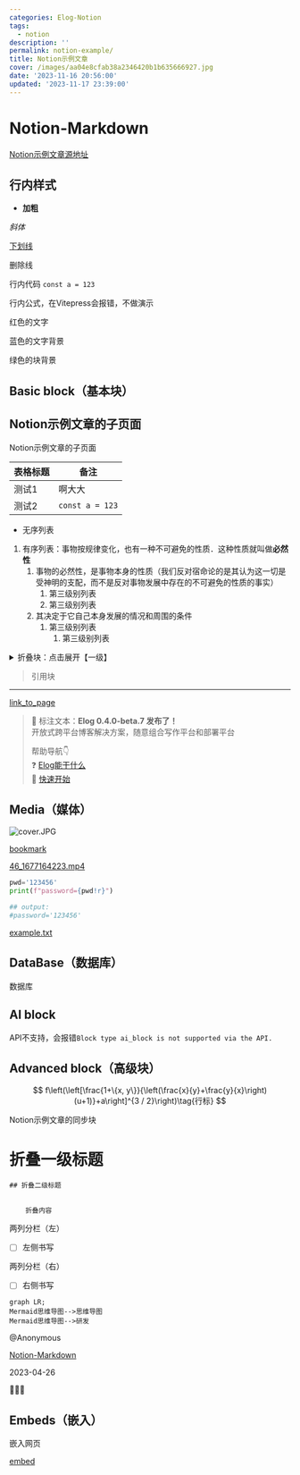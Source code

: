 ```yaml
---
categories: Elog-Notion
tags:
  - notion
description: ''
permalink: notion-example/
title: Notion示例文章
cover: /images/aa04e8cfab38a2346420b1b635666927.jpg
date: '2023-11-16 20:56:00'
updated: '2023-11-17 23:39:00'
---
```


# Notion-Markdown


[Notion示例文章源地址](https://1874.notion.site/Notion-0658ee89cadf4d0e9b6adfbb1d953c70)


## 行内样式


- **加粗**


_斜体_


<u>下划线</u>


删除线


行内代码 `const a = 123`


行内公式，在Vitepress会报错，不做演示


红色的文字


蓝色的文字背景


绿色的块背景


## Basic block（基本块）


## Notion示例文章的子页面

Notion示例文章的子页面


| 表格标题 | 备注              |
| ---- | --------------- |
| 测试1  | 啊大大             |
| 测试2  | `const a = 123` |

- 无序列表
1. 有序列表：事物按规律变化，也有一种不可避免的性质．这种性质就叫做**必然性**
	1. 事物的必然性，是事物本身的性质（我们反对宿命论的是其认为这一切是受神明的支配，而不是反对事物发展中存在的不可避免的性质的事实）
		1. 第三级别列表
		2. 第三级别列表
	2. 其决定于它自己本身发展的情况和周围的条件
		1. 第三级别列表
			1. 第三级别列表
<details>
<summary>折叠块：点击展开【一级】</summary>
<details>
<summary>点击展开【二级】</summary>
<details>
<summary>点击展开【三级】</summary>

内容文本


</details>


</details>


</details>


> 引用块


---


[link_to_page](f478ef37-c82a-41f1-b7a5-9c195b043831)


> 👏 标注文本：**Elog 0.4.0-beta.7 发布了！**  
> 开放式跨平台博客解决方案，随意组合写作平台和部署平台  
>   
> 帮助导航👇  
> ❓ [Elog能干什么](https://elog.1874.cool/notion/introduce)  
> 🚀 [快速开始](https://elog.1874.cool/notion/start)


## Media（媒体）


![cover.JPG](/images/10a91945736a3027f2854218fa71c659.JPG)


[bookmark](https://elog.1874.cool)


[46_1677164223.mp4](https://prod-files-secure.s3.us-west-2.amazonaws.com/13a508a2-de5b-47bc-b05f-367d31c13e36/5999649b-7796-46a0-abd4-2e17b7b607ab/46_1677164223.mp4?X-Amz-Algorithm=AWS4-HMAC-SHA256&X-Amz-Content-Sha256=UNSIGNED-PAYLOAD&X-Amz-Credential=AKIAT73L2G45EIPT3X45%2F20231118%2Fus-west-2%2Fs3%2Faws4_request&X-Amz-Date=20231118T070143Z&X-Amz-Expires=3600&X-Amz-Signature=f873a109de98d5f4fed2a81472fc4e388d5b7c7141c768a1c11757a27c2b984e&X-Amz-SignedHeaders=host&x-id=GetObject)


```python
pwd='123456'
print(f"password={pwd!r}")

## output:
#password='123456'
```


[example.txt](https://prod-files-secure.s3.us-west-2.amazonaws.com/13a508a2-de5b-47bc-b05f-367d31c13e36/753c8245-2aea-45de-8a5a-509c105f6236/example.txt?X-Amz-Algorithm=AWS4-HMAC-SHA256&X-Amz-Content-Sha256=UNSIGNED-PAYLOAD&X-Amz-Credential=AKIAT73L2G45EIPT3X45%2F20231118%2Fus-west-2%2Fs3%2Faws4_request&X-Amz-Date=20231118T070143Z&X-Amz-Expires=3600&X-Amz-Signature=ad83b813e17e87470cc7c071c029560019156884a9d22efed6fca4e40b8e8295&X-Amz-SignedHeaders=host&x-id=GetObject)


## DataBase（数据库）


数据库


## AI block


API不支持，会报错`Block type ai_block is not supported via the API.`


## Advanced block（高级块）


$$
f\left(\left[\frac{1+\{x, y\}}{\left(\frac{x}{y}+\frac{y}{x}\right)(u+1)}+a\right]^{3 / 2}\right)\tag{行标}
$$


Notion示例文章的同步块


# 折叠一级标题


	## 折叠二级标题


		折叠内容


两列分栏（左）

- [ ] 左侧书写

两列分栏（右）

- [ ] 右侧书写

```mermaid
graph LR;
Mermaid思维导图-->思维导图
Mermaid思维导图-->研发
```


@Anonymous 


[Notion-Markdown](https://www.notion.so/f478ef37c82a41f1b7a59c195b043831) 


2023-04-26 


🚀🔥🐸


## Embeds（嵌入）


嵌入网页


[embed](https://elog.1874.cool)

